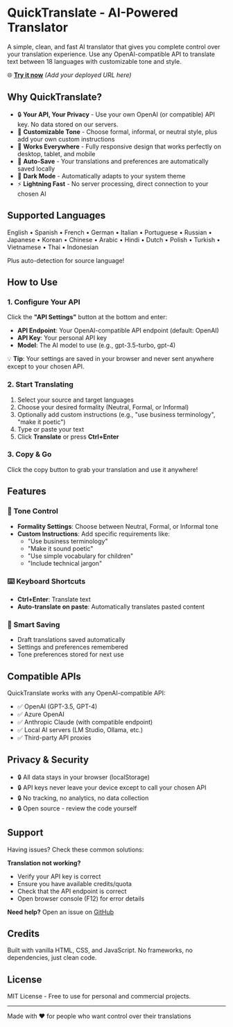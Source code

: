 # QuickTranslate - AI-Powered Translator

A simple, clean, and fast AI translator that gives you complete control over your translation experience. Use any OpenAI-compatible API to translate text between 18 languages with customizable tone and style.

🌐 **[Try it now](#)** *(Add your deployed URL here)*

## Why QuickTranslate?

- 🔒 **Your API, Your Privacy** - Use your own OpenAI (or compatible) API key. No data stored on our servers.
- 🎨 **Customizable Tone** - Choose formal, informal, or neutral style, plus add your own custom instructions
- 📱 **Works Everywhere** - Fully responsive design that works perfectly on desktop, tablet, and mobile
- 💾 **Auto-Save** - Your translations and preferences are automatically saved locally
- 🌙 **Dark Mode** - Automatically adapts to your system theme
- ⚡ **Lightning Fast** - No server processing, direct connection to your chosen AI

## Supported Languages

English • Spanish • French • German • Italian • Portuguese • Russian • Japanese • Korean • Chinese • Arabic • Hindi • Dutch • Polish • Turkish • Vietnamese • Thai • Indonesian

Plus auto-detection for source language!

## How to Use

### 1. Configure Your API
Click the **"API Settings"** button at the bottom and enter:
- **API Endpoint**: Your OpenAI-compatible API endpoint (default: OpenAI)
- **API Key**: Your personal API key
- **Model**: The AI model to use (e.g., gpt-3.5-turbo, gpt-4)

💡 **Tip**: Your settings are saved in your browser and never sent anywhere except to your chosen API.

### 2. Start Translating
1. Select your source and target languages
2. Choose your desired formality (Neutral, Formal, or Informal)
3. Optionally add custom instructions (e.g., "use business terminology", "make it poetic")
4. Type or paste your text
5. Click **Translate** or press **Ctrl+Enter**

### 3. Copy & Go
Click the copy button to grab your translation and use it anywhere!

## Features

### 🎯 Tone Control
- **Formality Settings**: Choose between Neutral, Formal, or Informal tone
- **Custom Instructions**: Add specific requirements like:
  - "Use business terminology"
  - "Make it sound poetic"
  - "Use simple vocabulary for children"
  - "Include technical jargon"

### ⌨️ Keyboard Shortcuts
- **Ctrl+Enter**: Translate text
- **Auto-translate on paste**: Automatically translates pasted content

### 💾 Smart Saving
- Draft translations saved automatically
- Settings and preferences remembered
- Tone preferences stored for next use

## Compatible APIs

QuickTranslate works with any OpenAI-compatible API:
- ✅ OpenAI (GPT-3.5, GPT-4)
- ✅ Azure OpenAI
- ✅ Anthropic Claude (with compatible endpoint)
- ✅ Local AI servers (LM Studio, Ollama, etc.)
- ✅ Third-party API proxies

## Privacy & Security

- 🔒 All data stays in your browser (localStorage)
- 🔒 API keys never leave your device except to call your chosen API
- 🔒 No tracking, no analytics, no data collection
- 🔒 Open source - review the code yourself

## Support

Having issues? Check these common solutions:

**Translation not working?**
- Verify your API key is correct
- Ensure you have available credits/quota
- Check that the API endpoint is correct
- Open browser console (F12) for error details

**Need help?**
Open an issue on [GitHub](https://github.com/avynalaa/quicktranslate/issues)

## Credits

Built with vanilla HTML, CSS, and JavaScript. No frameworks, no dependencies, just clean code.

## License

MIT License - Free to use for personal and commercial projects.

---

Made with ❤️ for people who want control over their translations